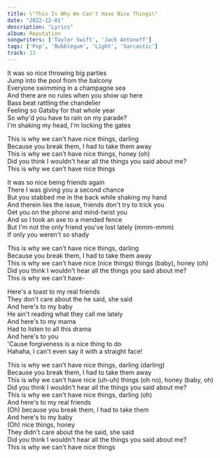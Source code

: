 ```yaml
---
title: \"This Is Why We Can't Have Nice Things\"
date: "2022-12-01"
description: "Lyrics"
album: Reputation
songwriters: ['Taylor Swift', 'Jack Antonoff']
tags: ['Pop', 'Bubblegum', 'Light', 'Sarcastic']
track: 13
---
```

<p className="verse-one">
It was so nice throwing big parties <br />
Jump into the pool from the balcony <br />
Everyone swimming in a champagne sea <br />
And there are no rules when you show up here <br />
Bass beat rattling the chandelier <br />
Feeling so Gatsby for that whole year <br />
So why'd you have to rain on my parade? <br />
I'm shaking my head, I'm locking the gates <br />
</p>
<p className="chorus">
This is why we can't have nice things, darling <br />
Because you break them, I had to take them away <br />
This is why we can't have nice things, honey (oh) <br />
Did you think I wouldn't hear all the things you said about me? <br />
This is why we can't have nice things <br />
</p>
<p className="verse-two">
It was so nice being friends again <br />
There I was giving you a second chance <br />
But you stabbed me in the back while shaking my hand <br />
And therein lies the issue, friends don't try to trick you <br />
Get you on the phone and mind-twist you <br />
And so I took an axe to a mended fence <br />
But I'm not the only friend you've lost lately (mmm-mmm) <br />
If only you weren't so shady <br />
</p>
<p className="chorus">
This is why we can't have nice things, darling <br />
Because you break them, I had to take them away <br />
This is why we can't have nice (nice things) things (baby), honey (oh) <br />
Did you think I wouldn't hear all the things you said about me? <br />
This is why we can't have- <br />
</p>
<p className="bridge">
Here's a toast to my real friends <br />
They don't care about the he said, she said <br />
And here's to my baby <br />
He ain't reading what they call me lately <br />
And here's to my mama <br />
Had to listen to all this drama <br />
And here's to you <br />
'Cause forgiveness is a nice thing to do <br />
Hahaha, I can't even say it with a straight face! <br />
</p>
<p className="chorus">
This is why we can't have nice things, darling (darling) <br />
Because you break them, I had to take them away <br />
This is why we can't have nice (uh-uh) things (oh no), honey (baby, oh) <br />
Did you think I wouldn't hear all the things you said about me? <br />
This is why we can't have nice things, darling (oh) <br />
And here's to my real friends <br />
(Oh) because you break them, I had to take them <br />
And here's to my baby <br />
(Oh) nice things, honey <br />
They didn't care about the he said, she said <br />
Did you think I wouldn't hear all the things you said about me? <br />
This is why we can't have nice things <br />
</p>